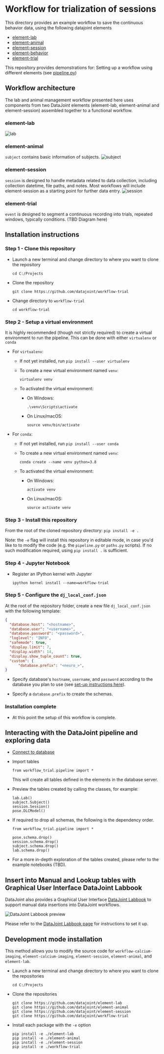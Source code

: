 # Workflow for trialization of sessions

This directory provides an example workflow to save the continuous behavior data, using the following datajoint elements
+ [element-lab](https://github.com/datajoint/element-lab)
+ [element-animal](https://github.com/datajoint/element-animal)
+ [element-session](https://github.com/datajoint/element-session)
+ [element-behavior](https://github.com/datajoint/element-behavior)
+ [element-trial](https://github.com/datajoint/element-trial)

This repository provides demonstrations for:
Setting up a workflow using different elements (see [pipeline.py](workflow_trial/pipeline.py))

## Workflow architecture
The lab and animal management workflow presented here uses components from two DataJoint elements (element-lab, element-animal and element-session) assembled together to a functional workflow.

### element-lab

![lab](images/lab_diagram.svg)

### element-animal

`subject` contains basic information of subjects.
![subject](images/subject_diagram2.svg)

### element-session
`session` is designed to handle metadata related to data collection, including collection datetime, file paths, and notes. Most workflows will include element-session as a starting point for further data entry.
![session](images/session_diagram2.png)

### element-trial
`event` is designed to segment a continuous recording into trials, repeated windows, typically conditions.
(TBD Diagram here)


## Installation instructions

### Step 1 - Clone this repository

+ Launch a new terminal and change directory to where you want to clone the repository
    ```
    cd C:/Projects
    ```
+ Clone the repository
    ```
    git clone https://github.com/datajoint/workflow-trial
    ```
+ Change directory to `workflow-trial`
    ```
    cd workflow-trial
    ```

### Step 2 - Setup a virtual environment
It is highly recommended (though not strictly required) to create a virtual environment to run the pipeline. This can be done with either `virtualenv` or `conda`

+ For `virtualenv`:

    + If not yet installed, run `pip install --user virtualenv`

    + To create a new virtual environment named `venv`:
        ```
        virtualenv venv
        ```

    + To activated the virtual environment:
        + On Windows:
            ```
            .\venv\Scripts\activate
            ```

        + On Linux/macOS:
            ```
            source venv/bin/activate
            ```
+ For `conda`:
    + If not yet installed, run `pip install --user conda`

    + To create a new virtual environment named `venv`:
        ```
        conda create --name venv python=3.8
        ```

    + To activated the virtual environment:
        + On Windows:
            ```
            activate venv
            ```

        + On Linux/macOS:
            ```
            source activate venv
            ```

### Step 3 - Install this repository

From the root of the cloned repository directory:
    ```
    pip install -e .
    ```

Note: the `-e` flag will install this repository in editable mode,
in case you'd like to to modify the code (e.g. the `pipeline.py` or `paths.py` scripts).
If no such modification required, using `pip install .` is sufficient.


### Step 4 - Jupyter Notebook
+ Register an IPython kernel with Jupyter
    ```
    ipython kernel install --name=workflow-trial
    ```

### Step 5 - Configure the `dj_local_conf.json`

At the root of the repository folder,
create a new file `dj_local_conf.json` with the following template:

```json
{
  "database.host": "<hostname>",
  "database.user": "<username>",
  "database.password": "<password>",
  "loglevel": "INFO",
  "safemode": true,
  "display.limit": 7,
  "display.width": 14,
  "display.show_tuple_count": true,
  "custom": {
      "database.prefix": "<neuro_>",
}
```

+ Specify database's `hostname`, `username`, and `password` according to the database you plan to use (see [set-up instructions here](https://tutorials.datajoint.io/setting-up/get-database.html)).

+ Specify a `database.prefix` to create the schemas.


### Installation complete

+ At this point the setup of this workflow is complete.


## Interacting with the DataJoint pipeline and exploring data

+ [Connect to database](https://tutorials.datajoint.io/setting-up/get-database.html)

+ Import tables
    ```
    from workflow_trial.pipeline import *
    ```
    This will create all tables defined in the elements in the database server.

+ Preview the tables created by calling the classes, for example:
    ```
    lab.Lab()
    subject.Subject()
    session.Session()
    pose.DLCModel()
    ```

+ If required to drop all schemas, the following is the dependency order.
    ```
    from workflow_trial.pipeline import *

    pose.schema.drop()
    session.schema.drop()
    subject.schema.drop()
    lab.schema.drop()
    ```

+ For a more in-depth exploration of the tables created, please refer to the example notebooks (TBD).


## Insert into Manual and Lookup tables with Graphical User Interface DataJoint Labbook

DataJoint also provides a Graphical User Interface [DataJoint Labbook](https://github.com/datajoint/datajoint-labbook) to support manual data insertions into DataJoint workflows.

![DataJoint Labbook preview](images/DataJoint_Labbook.png)

Please refer to the [DataJoint Labbook page](https://github.com/datajoint/datajoint-labbook) for instructions to set it up.

## Development mode installation

This method allows you to modify the source code for `workflow-calcium-imaging`, `element-calcium-imaging`, `element-session`, `element-animal`, and `element-lab`.

+ Launch a new terminal and change directory to where you want to clone the repositories
    ```
    cd C:/Projects
    ```
+ Clone the repositories
    ```
    git clone https://github.com/datajoint/element-lab
    git clone https://github.com/datajoint/element-animal
    git clone https://github.com/datajoint/element-session
    git clone https://github.com/datajoint/workflow-trial
    ```
+ Install each package with the `-e` option
    ```
    pip install -e ./element-lab
    pip install -e ./element-animal
    pip install -e ./element-session
    pip install -e ./workflow-trial
    ```
